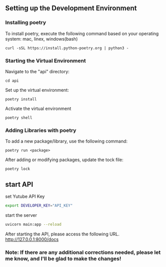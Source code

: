 ## Setting up the Development Environment
### Installing poetry
To install poetry, execute the following command based on your operating system:
mac, linex, windows(bash)
```
curl -sSL https://install.python-poetry.org | python3 -
```
### Starting the Virtual Environment
Navigate to the "api" directory:
```
cd api
```
Set up the virtual environment:
```
poetry install
```
Activate the virtual environment
```
poetry shell
```
### Adding Libraries with poetry

To add a new package/library, use the following command:
```
poetry run <package> 
```
After adding or modifying packages, update the tock file:
```
poetry lock
```

## start API

set Yutube API Key
```zsh
export DEVELOPER_KEY="API_KEY"
```
start the server
```zsh
uvicorn main:app --reload
```
After starting the API, please access the following URL.\
http://127.0.0.1:8000/docs


### Note: If there are any additional corrections needed, please let me know, and I'll be glad to make the changes!